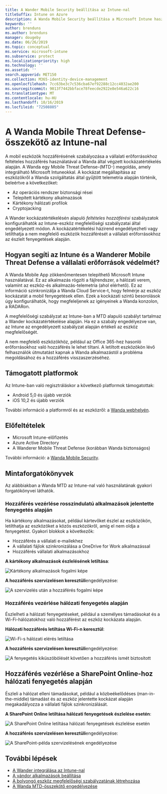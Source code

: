 ```yaml
---
title: A Wander Mobile Security beállítása az Intune-nal
titleSuffix: Intune on Azure
description: A Wanda Mobile Security beállítása a Microsoft Intune használatával a mobileszköz-hozzáférés szabályozásához a vállalati erőforrásokhoz.
keywords: ''
author: brenduns
ms.author: brenduns
manager: dougeby
ms.date: 06/26/2019
ms.topic: conceptual
ms.service: microsoft-intune
ms.subservice: protect
ms.localizationpriority: high
ms.technology: ''
ms.assetid: ''
search.appverid: MET150
ms.collection: M365-identity-device-management
ms.openlocfilehash: 7cc63be3c7c536cba67ef92288c12cc4032ae200
ms.sourcegitcommit: 9013f7442bbface78feecde2922e8e546a622c16
ms.translationtype: MT
ms.contentlocale: hu-HU
ms.lasthandoff: 10/16/2019
ms.locfileid: "72508805"
---
```

# <a name="wandera-mobile-threat-defense-connector-with-intune"></a>A Wanda Mobile Threat Defense-összekötő az Intune-nal  

A mobil eszközök hozzáférésének szabályozása a vállalati erőforrásokhoz feltételes hozzáférés használatával a Wanda által végzett kockázatértékelés alapján. A Wanda egy Mobile Threat Defense-(MTD-) megoldás, amely integrálható Microsoft Intuneokkal.  A kockázat megállapítása az eszközökről a Wanda szolgáltatás által gyűjtött telemetria alapján történik, beleértve a következőket:
- Az operációs rendszer biztonsági rései
- Telepített kártékony alkalmazások
- Kártékony hálózati profilok
- Cryptojacking

A Wander kockázatértékelésén alapuló *feltételes hozzáférési* szabályzatok konfigurálhatók az Intune-eszköz megfelelőségi szabályzatai által engedélyezett módon. A kockázatértékelési házirend engedélyezheti vagy letilthatja a nem megfelelő eszközök hozzáférését a vállalati erőforrásokhoz az észlelt fenyegetések alapján.  


## <a name="how-do-intune-and-wandera-mobile-threat-defense-help-protect-your-company-resources"></a>Hogyan segíti az Intune és a Wanderer Mobile Threat Defense a vállalati erőforrások védelmét?  

A Wanda Mobile App zökkenőmentesen telepíthető Microsoft Intune használatával. Ez az alkalmazás rögzíti a fájlrendszer, a hálózati verem, valamint az eszköz-és alkalmazás-telemetria (ahol elérhető). Ez az információ szinkronizálja a Wanda Cloud Service-t, hogy felmérje az eszköz kockázatát a mobil fenyegetések ellen. Ezek a kockázati szintű besorolások úgy konfigurálhatók, hogy megfeleljenek az igényeinek a Wanda konzolon, a RADARon.

A megfelelőségi szabályzat az Intune-ban a MTD alapuló szabályt tartalmaz a Wander kockázatértékelése alapján. Ha ez a szabály engedélyezve van, az Intune az engedélyezett szabályzat alapján értékeli az eszköz megfelelőségét.

A nem megfelelő eszközökhöz, például az Office 365-hez hasonló erőforrásokhoz való hozzáférés le lehet tiltani. A letiltott eszközökön lévő felhasználók útmutatást kapnak a Wanda alkalmazástól a probléma megoldásához és a hozzáférés visszaszerzéséhez.

## <a name="supported-platforms"></a>Támogatott platformok  

Az Intune-ban való regisztráláskor a következő platformok támogatottak:

- Android 5,0 és újabb verziók  
- iOS 10,2 és újabb verziók  

További információ a platformról és az eszközről: a [Wanda webhelyén](https://www.wandera.com/why-wandera/features/device-support/).

## <a name="prerequisites"></a>Előfeltételek  

- Microsoft Intune-előfizetés  
- Azure Active Directory  
- A Wanderer Mobile Threat Defense (korábban Wanda biztonságos)  

További információ: a [Wanda Mobile Security](https://www.wandera.com/mobile-security/).
 
## <a name="sample-scenarios"></a>Mintaforgatókönyvek

Az alábbiakban a Wanda MTD az Intune-nal való használatának gyakori forgatókönyvei láthatók.

### <a name="control-access-based-on-threats-from-malicious-apps"></a>Hozzáférés vezérlése rosszindulatú alkalmazások jelentette fenyegetés alapján  

Ha kártékony alkalmazásokat, például kártevőket észlel az eszközökön, letilthatja az eszközöket a közös eszközökről, amíg el nem oldja a fenyegetést. Gyakori blokkok a következők:  
- Hozzáférés a vállalati e-mailekhez  
- A vállalati fájlok szinkronizálása a OneDrive for Work alkalmazással  
- Hozzáférés vállalati alkalmazásokhoz  

**A kártékony alkalmazások észlelésének letiltása**:

![Kártékony alkalmazások fogalmi képe](./media/wandera-mtd-connector/wandera-malicious-apps-blocked.png)  

**A hozzáférés szervizelésen keresztüli**engedélyezése: 

![A szervizelés után a hozzáférés fogalmi képe](./media/wandera-mtd-connector/wandera-malicious-apps-unblocked.png)


### <a name="control-access-based-on-threat-to-network"></a>Hozzáférés vezérlése hálózati fenyegetés alapján  

Észlelheti a hálózati fenyegetéseket, például a személyes támadásokat és a Wi-Fi-hálózatokhoz való hozzáférést az eszköz kockázata alapján.  

**Hálózati hozzáférés letiltása Wi-Fi-n keresztül**:  

![Wi-Fi-s hálózati elérés letiltása](./media/wandera-mtd-connector/wandera-network-wifi-blocked.png)

**A hozzáférés szervizelésen keresztüli**engedélyezése:  

![A fenyegetés kiküszöbölését követően a hozzáférés ismét biztosított](./media/wandera-mtd-connector/wandera-network-wifi-unblocked.png)  

## <a name="control-access-to-sharepoint-online-based-on-threat-to-network"></a>Hozzáférés vezérlése a SharePoint Online-hoz hálózati fenyegetés alapján

Észleli a hálózat elleni támadásokat, például a közbeékelődéses (man-in-the-middle) támadást és az eszköz jelentette kockázat alapján megakadályozza a vállalati fájlok szinkronizálását.

**A SharePoint Online letiltása hálózati fenyegetések észlelése esetén**:  

![A SharePoint Online letiltása hálózati fenyegetések észlelése esetén](./media/wandera-mtd-connector/wandera-network-spo-blocked.png)  


**A hozzáférés szervizelésen keresztüli**engedélyezése:  

![A SharePoint-példa szervizelésének engedélyezése](./media/wandera-mtd-connector/wandera-network-spo-unblocked.png)  

## <a name="next-steps"></a>További lépések

- [A Wander integrálása az Intune-nal](wandera-mtd-connector-integration.md)
- [A vándor alkalmazások beállítása](mtd-apps-ios-app-configuration-policy-add-assign.md)
- [A bolyongó eszköz megfelelőségi szabályzatának létrehozása](mtd-device-compliance-policy-create.md)
- [A Wanda MTD-összekötő engedélyezése](mtd-connector-enable.md)